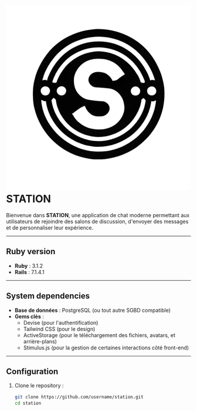 # ![STATION Logo](app/assets/images/station-logo.png) STATION

Bienvenue dans **STATION**, une application de chat moderne permettant aux utilisateurs de rejoindre des salons de discussion, d'envoyer des messages et de personnaliser leur expérience.

---

## Ruby version

- **Ruby** : 3.1.2
- **Rails** : 7.1.4.1

---

## System dependencies

- **Base de données** : PostgreSQL (ou tout autre SGBD compatible)
- **Gems clés** :
  - Devise (pour l'authentification)
  - Tailwind CSS (pour le design)
  - ActiveStorage (pour le téléchargement des fichiers, avatars, et arrière-plans)
  - Stimulus.js (pour la gestion de certaines interactions côté front-end)

---

## Configuration

1. Clone le repository :

   ```bash
   git clone https://github.com/username/station.git
   cd station
